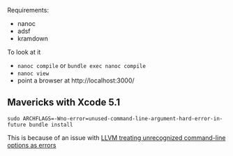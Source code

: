 Requirements:
 * nanoc
 * adsf
 * kramdown

To look at it
 * `nanoc compile` or `bundle exec nanoc compile`
 * `nanoc view`
 * point a browser at http://localhost:3000/

Mavericks with Xcode 5.1
------------------------
`sudo ARCHFLAGS=-Wno-error=unused-command-line-argument-hard-error-in-future bundle install`

This is because of an issue with 
[LLVM treating unrecognized command-line options as errors](https://stackoverflow.com/questions/22352838/ruby-gem-install-json-fails-on-mavericks-and-xcode-5-1-unknown-argument-mul)
